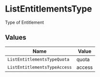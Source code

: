 # ListEntitlementsType

Type of Entitlement


## Values

| Name                         | Value                        |
| ---------------------------- | ---------------------------- |
| `ListEntitlementsTypeQuota`  | quota                        |
| `ListEntitlementsTypeAccess` | access                       |